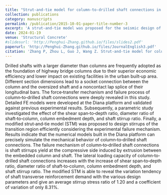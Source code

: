 ```yaml
---
title: "Strut-and-tie model for column-to-drilled shaft connections in reinforced concrete bridge columns subjected to lateral loads"
collection: publications
category: manuscripts
permalink: /publication/2015-10-01-paper-title-number-3
excerpt: 'A strut-and-tie model was proposed for the seismic design of column-to-drilled shaft connections.'
date: 2024-01-19
venue: 'Structural Concrete'
#slidesurl: 'http://Penghui-Zhang.github.io/files/slides2.pdf'
paperurl: 'http://Penghui-Zhang.github.io/files/JournalEnglish3.pdf'
citation: 'Zhang P, Zhou L, Guo J, Wang Z. Strut-and-tie model for column-to-drilled shaft connections in reinforced concrete bridge columns subjected to lateral loads. Struct Concr 2024;25:4183–201.'
---
```


Drilled shafts with a larger diameter than columns are frequently adopted as the foundation of highway bridge columns due to their superior economic efficiency and lower impact on existing facilities in the urban built‐up area. Different section dimensions lead to a socket connection between the column and the oversized shaft and a noncontact lap splice of their longitudinal bars. The force‐transfer mechanism and failure process of column‐to‐drilled shaft connections were deeply revealed in this study. Detailed FE models were developed at the Diana platform and validated against previous experimental results. Subsequently, a parametric study investigated the effect of the shear span‐to‐depth ratio, diameter ratio of shaft‐to‐column, column embedment depth, and shaft stirrup ratio. Finally, a modified strut‐and‐tie model (STM) was proposed to design stirrups of the transition region efficiently considering the experimental failure mechanism. Results indicate that the numerical models built in the Diana platform can precisely simulate the mechanical behavior of column‐to‐drilled shaft connections. The failure mechanism of column‐to‐drilled shaft connections is shaft stirrups yield at the compressive side induced by extrusion between the embedded column and shaft. The lateral loading capacity of column‐to‐drilled shaft connections increases with the increase of shear span‐to‐depth ratio, diameter ratio of shaft‐to‐column, column embedment depth, and shaft stirrup ratio. The modified STM is able to reveal the variation tendency of shaft transverse reinforcement demand with the various design parameters and give an average stirrup stress ratio of 1.20 and a coefficient of variation of only 8.31%.